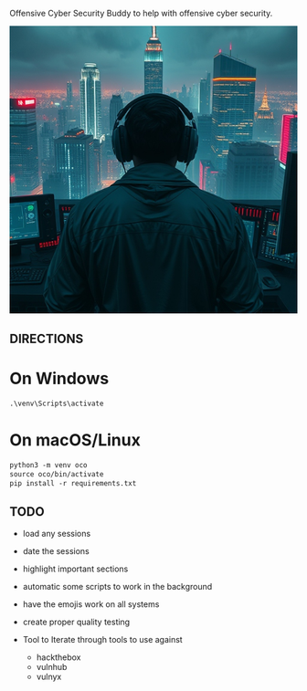 Offensive Cyber Security Buddy to help with offensive cyber security.


<div align="center">
  <img src="https://github.com/Infinit3i/oco-buddy/blob/44b3feb06ca1ff9fd9bb9f864c17acf474af31e1/Assets/Pictures/Hacker.jpeg" alt="Hacker" width="600">
</div>


## DIRECTIONS


# On Windows
```
.\venv\Scripts\activate
```


# On macOS/Linux
```
python3 -m venv oco
source oco/bin/activate
pip install -r requirements.txt
```



## TODO

- load any sessions
- date the sessions
- highlight important sections
- automatic some scripts to work in the background
- have the emojis work on all systems
- create proper quality testing



- Tool to Iterate through tools to use against
    - hackthebox
    - vulnhub
    - vulnyx
